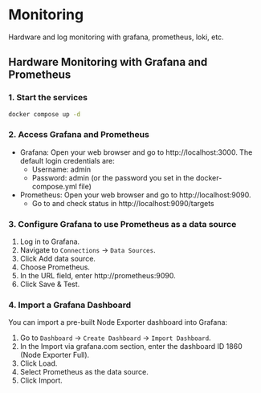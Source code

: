 # Monitoring
Hardware and log monitoring with grafana, prometheus, loki, etc.

## Hardware Monitoring with Grafana and Prometheus

### 1. Start the services

``` sh
docker compose up -d
```

### 2. Access Grafana and Prometheus

- Grafana: Open your web browser and go to http://localhost:3000. The default login credentials are:
  - Username: admin
  - Password: admin (or the password you set in the docker-compose.yml file)
- Prometheus: Open your web browser and go to http://localhost:9090.
  - Go to and check status in http://localhost:9090/targets 

### 3. Configure Grafana to use Prometheus as a data source

1. Log in to Grafana.
2. Navigate to `Connections` → `Data Sources`.
3. Click Add data source.
4. Choose Prometheus.
5. In the URL field, enter http://prometheus:9090.
6. Click Save & Test.

### 4. Import a Grafana Dashboard

You can import a pre-built Node Exporter dashboard into Grafana:

1. Go to `Dashboard` → `Create Dashboard` → `Import Dashboard`.
2. In the Import via grafana.com section, enter the dashboard ID 1860 (Node Exporter Full).
3. Click Load.
4. Select Prometheus as the data source.
5. Click Import.
